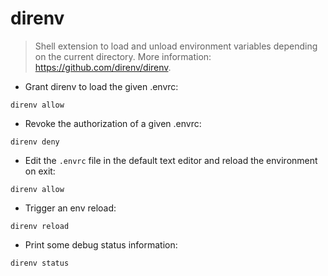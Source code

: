 # direnv

> Shell extension to load and unload environment variables depending on the current directory.
> More information: <https://github.com/direnv/direnv>.

- Grant direnv to load the given .envrc:

`direnv allow`

- Revoke the authorization of a given .envrc:

`direnv deny`

- Edit the `.envrc` file in the default text editor and reload the environment on exit:

`direnv allow`

- Trigger an env reload:

`direnv reload`

- Print some debug status information:

`direnv status`
